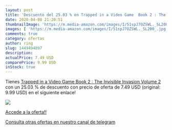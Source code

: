 ```yaml
---
layout: post
title: 'Descuento del 25.03 % en Trapped in a Video Game  Book 2 : The In'
date: 2020-04-08 21:20:51
thumbnailImage: 'https://m.media-amazon.com/images/I/51spJ7OZSWL._SL200_.jpg'
images: [ 'https://m.media-amazon.com/images/I/51spJ7OZSWL._SL200_.jpg' ]
comments: true
category: ofertas
author: ring
slug: 1449494897
description:
actualPrice: 7.49 USD
comparePrice: 9.99 USD
inStock: true
---
```


Tienes [Trapped in a Video Game  Book 2 : The Invisible Invasion  Volume 2 ](https://www.amazon.com/dp/1449494897/?tag=redken08-20) con un 25.03 % de descuento con precio de oferta de 7.49 USD (original: 9.99 USD) en el siguiente enlace!

[![](https://m.media-amazon.com/images/I/51spJ7OZSWL._SL200_.jpg)](https://www.amazon.com/dp/1449494897/?tag=redken08-20)

[Accede a la oferta!!](https://www.amazon.com/dp/1449494897/?tag=redken08-20)

[Consulta otras ofertas en nuestro canal de telegram](https://t.me/s/ofertas25)
